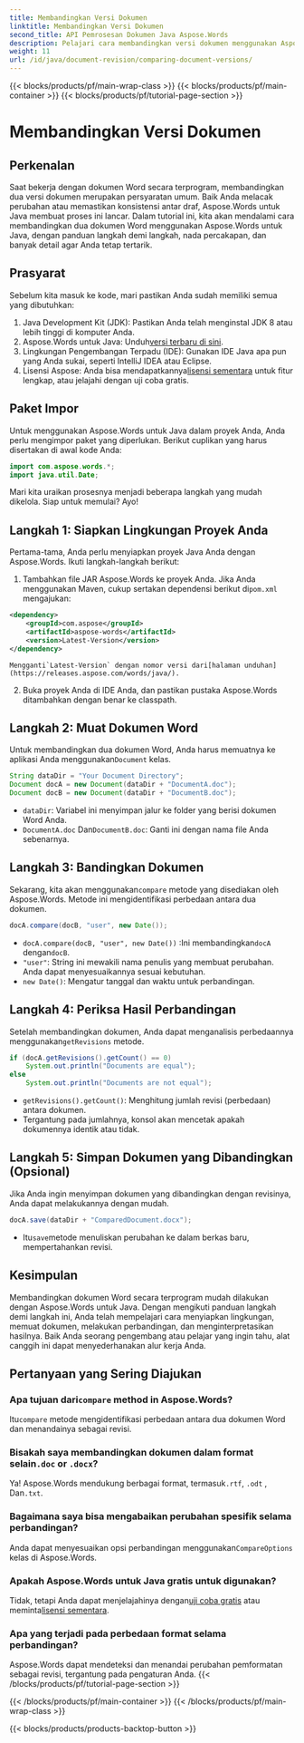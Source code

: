 ```yaml
---
title: Membandingkan Versi Dokumen
linktitle: Membandingkan Versi Dokumen
second_title: API Pemrosesan Dokumen Java Aspose.Words
description: Pelajari cara membandingkan versi dokumen menggunakan Aspose.Words untuk Java. Panduan langkah demi langkah untuk kontrol versi yang efisien.
weight: 11
url: /id/java/document-revision/comparing-document-versions/
---
```


{{< blocks/products/pf/main-wrap-class >}}
{{< blocks/products/pf/main-container >}}
{{< blocks/products/pf/tutorial-page-section >}}

# Membandingkan Versi Dokumen

## Perkenalan

Saat bekerja dengan dokumen Word secara terprogram, membandingkan dua versi dokumen merupakan persyaratan umum. Baik Anda melacak perubahan atau memastikan konsistensi antar draf, Aspose.Words untuk Java membuat proses ini lancar. Dalam tutorial ini, kita akan mendalami cara membandingkan dua dokumen Word menggunakan Aspose.Words untuk Java, dengan panduan langkah demi langkah, nada percakapan, dan banyak detail agar Anda tetap tertarik.

## Prasyarat

Sebelum kita masuk ke kode, mari pastikan Anda sudah memiliki semua yang dibutuhkan: 

1. Java Development Kit (JDK): Pastikan Anda telah menginstal JDK 8 atau lebih tinggi di komputer Anda. 
2.  Aspose.Words untuk Java: Unduh[versi terbaru di sini](https://releases.aspose.com/words/java/).  
3. Lingkungan Pengembangan Terpadu (IDE): Gunakan IDE Java apa pun yang Anda sukai, seperti IntelliJ IDEA atau Eclipse.
4.  Lisensi Aspose: Anda bisa mendapatkannya[lisensi sementara](https://purchase.aspose.com/temporary-license/) untuk fitur lengkap, atau jelajahi dengan uji coba gratis.


## Paket Impor

Untuk menggunakan Aspose.Words untuk Java dalam proyek Anda, Anda perlu mengimpor paket yang diperlukan. Berikut cuplikan yang harus disertakan di awal kode Anda:

```java
import com.aspose.words.*;
import java.util.Date;
```

Mari kita uraikan prosesnya menjadi beberapa langkah yang mudah dikelola. Siap untuk memulai? Ayo!

## Langkah 1: Siapkan Lingkungan Proyek Anda

Pertama-tama, Anda perlu menyiapkan proyek Java Anda dengan Aspose.Words. Ikuti langkah-langkah berikut: 

1.  Tambahkan file JAR Aspose.Words ke proyek Anda. Jika Anda menggunakan Maven, cukup sertakan dependensi berikut di`pom.xml` mengajukan:
   ```xml
   <dependency>
       <groupId>com.aspose</groupId>
       <artifactId>aspose-words</artifactId>
       <version>Latest-Version</version>
   </dependency>
   ```
    Mengganti`Latest-Version` dengan nomor versi dari[halaman unduhan](https://releases.aspose.com/words/java/).

2. Buka proyek Anda di IDE Anda, dan pastikan pustaka Aspose.Words ditambahkan dengan benar ke classpath.


## Langkah 2: Muat Dokumen Word

Untuk membandingkan dua dokumen Word, Anda harus memuatnya ke aplikasi Anda menggunakan`Document` kelas.

```java
String dataDir = "Your Document Directory";
Document docA = new Document(dataDir + "DocumentA.doc");
Document docB = new Document(dataDir + "DocumentB.doc");
```

- `dataDir`: Variabel ini menyimpan jalur ke folder yang berisi dokumen Word Anda.
- `DocumentA.doc` Dan`DocumentB.doc`: Ganti ini dengan nama file Anda sebenarnya.


## Langkah 3: Bandingkan Dokumen

 Sekarang, kita akan menggunakan`compare` metode yang disediakan oleh Aspose.Words. Metode ini mengidentifikasi perbedaan antara dua dokumen.

```java
docA.compare(docB, "user", new Date());
```

- `docA.compare(docB, "user", new Date())` :Ini membandingkan`docA` dengan`docB`. 
- `"user"`: String ini mewakili nama penulis yang membuat perubahan. Anda dapat menyesuaikannya sesuai kebutuhan.
- `new Date()`: Mengatur tanggal dan waktu untuk perbandingan.

## Langkah 4: Periksa Hasil Perbandingan

 Setelah membandingkan dokumen, Anda dapat menganalisis perbedaannya menggunakan`getRevisions` metode.

```java
if (docA.getRevisions().getCount() == 0)
    System.out.println("Documents are equal");
else
    System.out.println("Documents are not equal");
```

- `getRevisions().getCount()`: Menghitung jumlah revisi (perbedaan) antara dokumen.
- Tergantung pada jumlahnya, konsol akan mencetak apakah dokumennya identik atau tidak.


## Langkah 5: Simpan Dokumen yang Dibandingkan (Opsional)

Jika Anda ingin menyimpan dokumen yang dibandingkan dengan revisinya, Anda dapat melakukannya dengan mudah.

```java
docA.save(dataDir + "ComparedDocument.docx");
```

-  Itu`save`metode menuliskan perubahan ke dalam berkas baru, mempertahankan revisi.


## Kesimpulan

Membandingkan dokumen Word secara terprogram mudah dilakukan dengan Aspose.Words untuk Java. Dengan mengikuti panduan langkah demi langkah ini, Anda telah mempelajari cara menyiapkan lingkungan, memuat dokumen, melakukan perbandingan, dan menginterpretasikan hasilnya. Baik Anda seorang pengembang atau pelajar yang ingin tahu, alat canggih ini dapat menyederhanakan alur kerja Anda.

## Pertanyaan yang Sering Diajukan

###  Apa tujuan dari`compare` method in Aspose.Words?  
 Itu`compare` metode mengidentifikasi perbedaan antara dua dokumen Word dan menandainya sebagai revisi.

###  Bisakah saya membandingkan dokumen dalam format selain`.doc` or `.docx`?  
 Ya! Aspose.Words mendukung berbagai format, termasuk`.rtf`, `.odt` , Dan`.txt`.

### Bagaimana saya bisa mengabaikan perubahan spesifik selama perbandingan?  
 Anda dapat menyesuaikan opsi perbandingan menggunakan`CompareOptions` kelas di Aspose.Words.

### Apakah Aspose.Words untuk Java gratis untuk digunakan?  
 Tidak, tetapi Anda dapat menjelajahinya dengan[uji coba gratis](https://releases.aspose.com/) atau meminta[lisensi sementara](https://purchase.aspose.com/temporary-license/).

### Apa yang terjadi pada perbedaan format selama perbandingan?  
Aspose.Words dapat mendeteksi dan menandai perubahan pemformatan sebagai revisi, tergantung pada pengaturan Anda.
{{< /blocks/products/pf/tutorial-page-section >}}

{{< /blocks/products/pf/main-container >}}
{{< /blocks/products/pf/main-wrap-class >}}

{{< blocks/products/products-backtop-button >}}

